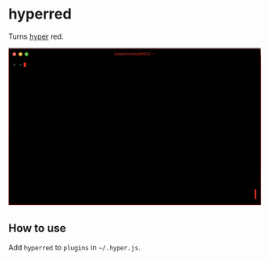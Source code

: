 # hyperred

Turns [hyper](https://hyper.is/) red.

<img src="https://github.com/joemulray/hyperred/blob/master/img/hyperred.png" width=500 />

## How to use

Add `hyperred` to `plugins` in `~/.hyper.js`.
